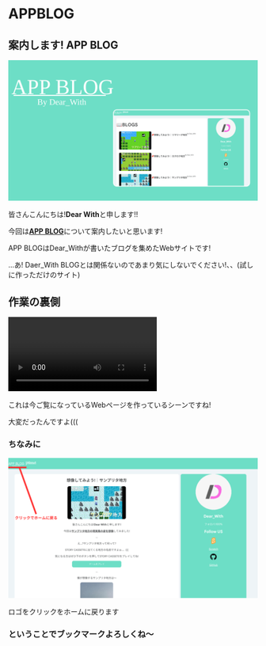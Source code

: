 # APPBLOG
<h2>案内します! APP BLOG</h2>
<img src="APP BLOG.png" class="blogImage">
<p>皆さんこんにちは!<b>Dear With</b>と申します!!</p>
<p>今回は<b><u>APP BLOG</u></b>について案内したいと思います!</p>
<p>APP BLOGはDear_Withが書いたブログを集めたWebサイトです!</p>
<p>...あ! Daer_With BLOGとは関係ないのであまり気にしないでください!、、(試しに作っただけのサイト)</p>
<h2>作業の裏側</h2>
<video controls src="作業の裏側.webm">
</video>
<p>これは今ご覧になっているWebページを作っているシーンですね!</p>
<p>大変だったんですよ(((</p>
<h3>ちなみに</h3>
<img src="案内.png" class="blogImage">
<p>ロゴをクリックをホームに戻ります</p>
<h3>ということでブックマークよろしくね〜</h3>
